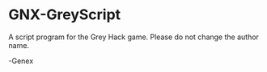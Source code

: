 # GNX-GreyScript

A script program for the Grey Hack game.
Please do not change the author name.

-Genex
